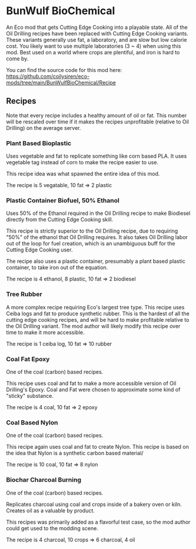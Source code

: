 # BunWulf BioChemical

An Eco mod that gets Cutting Edge Cooking into a playable state. All of the Oil Drilling recipes have been replaced with Cutting Edge Cooking variants. These variants generally use fat, a laboratory, and are slow but low calorie cost. You likely want to use multiple laboratories (3 ~ 4) when using this mod. Best used on a world where crops are plentiful, and iron is hard to come by.

You can find the source code for this mod here: https://github.com/coilysiren/eco-mods/tree/main/BunWulfBioChemical/Recipe

## Recipes

Note that every recipe includes a healthy amount of oil or fat. This number will be rescaled over time if it makes the recipes unprofitable (relative to Oil Drilling) on the average server.

### Plant Based Bioplastic

Uses vegetable and fat to replicate something like corn based PLA. It uses vegetable tag instead of corn to make the recipe easier to use.

This recipe idea was what spawned the entire idea of this mod.

The recipe is 5 vegatable, 10 fat => 2 plastic

### Plastic Container Biofuel, 50% Ethanol

Uses 50% of the Ethanol required in the Oil Drilling recipe to make Biodiesel directly from the Cutting Edge Cooking skill.

This recipe is strictly superior to the Oil Drilling recipe, due to requiring "50%" of the ethanol that Oil Drilling requires. It also takes Oil Drilling labor out of the loop for fuel creation, which is an unambiguous buff for the Cutting Edge Cooking user.

The recipe also uses a plastic container, presumably a plant based plastic container, to take iron out of the equation.

The recipe is 4 ethanol, 8 plastic, 10 fat => 2 biodiesel

### Tree Rubber

A more complex recipe requiring Eco's largest tree type. This recipe uses Ceiba logs and fat to produce synthetic rubber. This is the hardest of all the cutting edge cooking recipes, and will be hard to make profitable relative to the Oil Drilling variant. The mod author will likely modify this recipe over time to make it more accessible.

The recipe is 1 ceiba log, 10 fat => 10 rubber

### Coal Fat Epoxy

One of the coal (carbon) based recipes.

This recipe uses coal and fat to make a more accessible version of Oil Drilling's Epoxy. Coal and Fat were chosen to approximate some kind of "sticky" substance.

The recipe is 4 coal, 10 fat => 2 epoxy

### Coal Based Nylon

One of the coal (carbon) based recipes.

This recipe again uses coal and fat to create Nylon. This recipe is based on the idea that Nylon is a synthetic carbon based material/

The recipe is 10 coal, 10 fat => 8 nylon

### Biochar Charcoal Burning

One of the coal (carbon) based recipes.

Replicates charcoal using coal and crops inside of a bakery oven or kiln. Creates oil as a valuable by product.

This recipes was primarily added as a flavorful test case, so the mod author could get used to the modding scene.

The recipe is 4 charcoal, 10 crops => 6 charcoal, 4 oil
